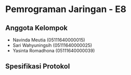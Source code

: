 # Pemrograman Jaringan - E8

## Anggota Kelompok
- Navinda  Meutia (05111640000015)
- Sari Wahyuningsih (05111640000025)
- Yasinta Romadhona (05111640000039)

## Spesifikasi Protokol